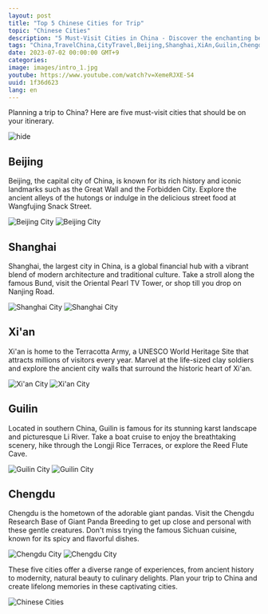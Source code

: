 ```yaml
---
layout: post
title: "Top 5 Chinese Cities for Trip"
topic: "Chinese Cities"
description: "5 Must-Visit Cities in China - Discover the enchanting beauty and vibrant culture of Beijing, Shanghai, Xi'an, Guilin, and Chengdu."
tags: "China,TravelChina,CityTravel,Beijing,Shanghai,XiAn,Guilin,Chengdu"
date: 2023-07-02 00:00:00 GMT+9
categories: 
image: images/intro_1.jpg
youtube: https://www.youtube.com/watch?v=XemeRJXE-S4
uuid: 1f36d623
lang: en
---
```


Planning a trip to China? Here are five must-visit cities that should be on your itinerary.

![hide](images/intro_1.jpg)


## Beijing
Beijing, the capital city of China, is known for its rich history and iconic landmarks such as the Great Wall and the Forbidden City. Explore the ancient alleys of the hutongs or indulge in the delicious street food at Wangfujing Snack Street.

![Beijing City](images/main1_1.jpeg)
![Beijing City](images/main1_2.jpg)


## Shanghai
Shanghai, the largest city in China, is a global financial hub with a vibrant blend of modern architecture and traditional culture. Take a stroll along the famous Bund, visit the Oriental Pearl TV Tower, or shop till you drop on Nanjing Road.

![Shanghai City](images/main2_1.jpg)
![Shanghai City](images/main2_2.jpg)


## Xi'an
Xi'an is home to the Terracotta Army, a UNESCO World Heritage Site that attracts millions of visitors every year. Marvel at the life-sized clay soldiers and explore the ancient city walls that surround the historic heart of Xi'an.

![Xi'an City](images/main3_1.jpg)
![Xi'an City](images/main3_2.jpg)


## Guilin
Located in southern China, Guilin is famous for its stunning karst landscape and picturesque Li River. Take a boat cruise to enjoy the breathtaking scenery, hike through the Longji Rice Terraces, or explore the Reed Flute Cave.

![Guilin City](images/main4_1.jpg)
![Guilin City](images/main4_2.jpg)


## Chengdu
Chengdu is the hometown of the adorable giant pandas. Visit the Chengdu Research Base of Giant Panda Breeding to get up close and personal with these gentle creatures. Don't miss trying the famous Sichuan cuisine, known for its spicy and flavorful dishes.

![Chengdu City](images/main5_5.jpg)
![Chengdu City](images/main5_1.jpg)




These five cities offer a diverse range of experiences, from ancient history to modernity, natural beauty to culinary delights. Plan your trip to China and create lifelong memories in these captivating cities.

![Chinese Cities](images/intro_2.jpg)
